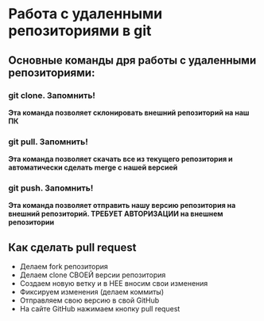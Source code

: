 # Работа с удаленными репозиториями в git

## Основные команды дря работы с удаленными репозиториями:

### git clone. Запомнить!

**Эта команда позволяет склонировать внешний репозиторий на наш ПК**

### git pull. Запомнить!

**Эта команда позволяет скачать все из текущего репозитория и автоматически 
сделать merge с нашей версией**

### git push. Запомнить!

**Эта команда позволяет отправить нашу версию репозитория на внешний 
репозиторий. ТРЕБУЕТ АВТОРИЗАЦИИ на внешнем репозитории**

## Как сделать pull request

* Делаем fork репозитория 
* Делаем clone СВОЕЙ версии репозитория 
* Создаем новую ветку и в НЕЕ вносим свои изменения 
* Фиксируем изменения (делаем коммиты) 
* Отправляем свою версию в свой GitHub 
* На сайте GitHub нажимаем кнопку pull request
